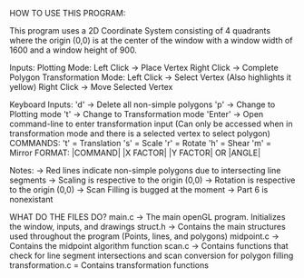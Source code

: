 HOW TO USE THIS PROGRAM:

This program uses a 2D Coordinate System consisting of 4 quadrants where the origin (0,0) is at the center of the window with a window width of 1600 and a window height of 900.

Inputs:
Plotting Mode:
	Left Click -> Place Vertex
	Right Click -> Complete Polygon
Transformation Mode:
	Left Click -> Select Vertex (Also highlights it yellow)
	Right Click -> Move Selected Vertex

Keyboard Inputs:
'd' -> Delete all non-simple polygons
'p' -> Change to Plotting mode
't' -> Change to Transformation mode
'Enter' -> Open command-line to enter transformation input
(Can only be accessed when in transformation mode and there is a selected vertex to select polygon)
	COMMANDS:
	't' = Translation
	's' = Scale
	'r' = Rotate
	'h' = Shear
	'm' = Mirror
	FORMAT: 
	|COMMAND|
	|X FACTOR| |Y FACTOR| OR |ANGLE|

Notes:
-> Red lines indicate non-simple polygons due to intersecting line segments
-> Scaling is respective to the origin (0,0)
-> Rotation is respective to the origin (0,0)
-> Scan Filling is bugged at the moment
-> Part 6 is nonexistant

WHAT DO THE FILES DO?
main.c -> The main openGL program. Initializes the window, inputs, and drawings
struct.h -> Contains the main structures used throughout the program (Points, lines, and polygons)
midpoint.c -> Contains the midpoint algorithm function
scan.c -> Contains functions that check for line segment intersections and scan conversion for polygon filling
transformation.c = Contains transformation functions